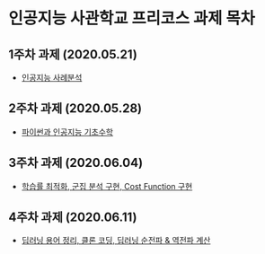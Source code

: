 # 인공지능 사관학교 프리코스 과제 목차

## 1주차 과제 (2020.05.21)

- [인공지능 사례분석](Pre_Course_1주차_과제.ipynb)

## 2주차 과제 (2020.05.28)

- [파이썬과 인공지능 기초수학](Pre_Course_2주차_과제.ipynb)

## 3주차 과제 (2020.06.04)

- [학습률 최적화, 군집 분석 구현, Cost Function 구현](Pre_Course_3주차_과제.ipynb)

## 4주차 과제 (2020.06.11)
- [딥러닝 용어 정리, 클론 코딩, 딥러닝 순전파 & 역전파 계산](Pre_Course_4주차_과제.ipynb)
